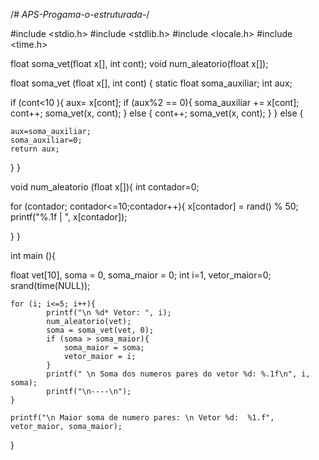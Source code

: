 /*# APS-Progama-o-estruturada-*/

#include <stdio.h> #include <stdlib.h> #include <locale.h> #include <time.h>

float soma_vet(float x[], int cont); void num_aleatorio(float x[]);

float soma_vet (float x[], int cont) { static float soma_auxiliar; int aux;

if (cont<10 ){
	aux= x[cont];
	if (aux%2 == 0){
		soma_auxiliar += x[cont]; 
		cont++;
		soma_vet(x, cont);
	} else {
		cont++;
		soma_vet(x, cont);
	}
} else {
	
	aux=soma_auxiliar;
	soma_auxiliar=0;
	return aux;
	
}
}

void num_aleatorio (float x[]){ int contador=0;

for (contador; contador<=10;contador++){
	x[contador] = rand() % 50;
	printf("%.1f | ", x[contador]);
	
	
}
}

int main (){

float vet[10], soma = 0, soma_maior = 0; int i=1, vetor_maior=0; srand(time(NULL));

	for (i; i<=5; i++){	
			printf("\n %d* Vetor: ", i);
			num_aleatorio(vet);
			soma = soma_vet(vet, 0);
			if (soma > soma_maior){
				soma_maior = soma;
				vetor_maior = i;
			}
			printf(" \n Soma dos numeros pares do vetor %d: %.1f\n", i, soma);
			printf("\n----\n");
	}
	
	printf("\n Maior soma de numero pares: \n Vetor %d:  %1.f", vetor_maior, soma_maior);
}

